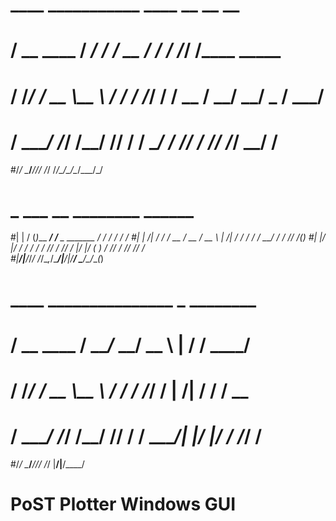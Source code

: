 #    ____       ___________   ____  __      __  __              
#   / __ \____ / ___/_  __/  / __ \/ /___  / /_/ /____  _____ 
#  / /_/ / __ \\__ \ / /    / /_/ / / __ \/ __/ __/ _ \/ ___/
# / ____/ /_/ /__/ // /    / ____/ / /_/ / /_/ /_/  __/ /    
#/_/    \____/____//_/    /_/   /_/\____/\__/\__/\___/_/       
# _       ___           __                      ________  ______  
#| |     / (_)___  ____/ /___ _      _______   / ____/ / / /  _/ 
#| | /| / / / __ \/ __  / __ \ | /| / / ___/  / / __/ / / // /(_)
#| |/ |/ / / / / / /_/ / /_/ / |/ |/ (__  )  / /_/ / /_/ // /_    
#|__/|__/_/_/ /_/\__,_/\____/|__/|__/____/   \____/\____/___(_)  
#    ____       _______________ _       ________
#   / __ \____ / ___/_  __/ __ \ |     / / ____/
#  / /_/ / __ \\__ \ / / / /_/ / | /| / / / __  
# / ____/ /_/ /__/ // / / ____/| |/ |/ / /_/ /  
#/_/    \____/____//_/ /_/     |__/|__/\____/ 

# PoST Plotter Windows GUI
                                               
                                                                                                                                                                                                                                                    